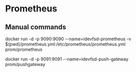 # Prometheus

## Manual commands
docker run -d -p 9090:9090 --name=idevfsd-prometheus -v $(pwd)/prometheus.yml:/etc/prometheus/prometheus.yml prom/prometheus


docker run -d -p 9091:9091 --name=idevfsd-push-gateway prom/pushgateway